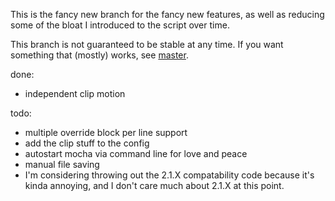 ﻿This is the fancy new branch for the fancy new features, as well as reducing some of the bloat I introduced to the script over time.

This branch is not guaranteed to be stable at any time. If you want something that (mostly) works, see [master](https://github.com/torque/Aegisub-Motion/tree/master).

done:

 - independent clip motion

todo:

 - multiple override block per line support
 - add the clip stuff to the config
 - autostart mocha via command line for love and peace
 - manual file saving
 - I'm considering throwing out the 2.1.X compatability code because it's kinda annoying, and I don't care much about 2.1.X at this point.